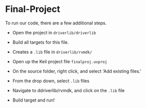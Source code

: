 # Final-Project
To run our code, there are a few additional steps. 

* Open the project in `driverlib/driverlib`

* Build all targets for this file. 

* Creates a `.lib` file in `driverlib/rvmdk/`

* Open up the Keil project file `finalproj.uvproj`

* On the source folder, right click, and select 'Add existing files.' 

* From the drop down, select `.lib` files

* Navigate to ddriverlib/rvmdk, and click on the `.lib` file

* Build target and run!
